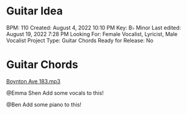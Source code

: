 # Guitar Idea

BPM: 110
Created: August 4, 2022 10:10 PM
Key: B♭ Minor
Last edited: August 19, 2022 7:28 PM
Looking For: Female Vocalist, Lyricist, Male Vocalist
Project Type: Guitar Chords
Ready for Release: No

# Guitar Chords

[Boynton Ave 183.mp3](Guitar%20Idea%20851263652e654b3c8dba82ab4f79e6da/Boynton_Ave_183.mp3)

@Emma Shen Add some vocals to this!

@Ben Add some piano to this!